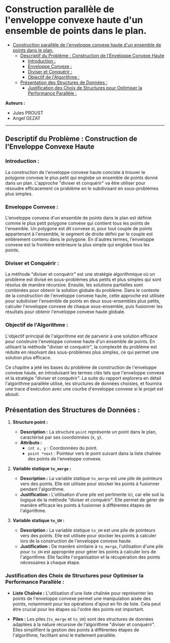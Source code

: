 # Construction parallèle de l'enveloppe convexe haute d'un ensemble de points dans le plan.
- [Construction parallèle de l'enveloppe convexe haute d'un ensemble de points dans le plan.](#construction-parallèle-de-lenveloppe-convexe-haute-dun-ensemble-de-points-dans-le-plan)
	- [Descriptif du Problème : Construction de l'Enveloppe Convexe Haute](#descriptif-du-problème--construction-de-lenveloppe-convexe-haute)
		- [Introduction :](#introduction-)
		- [Enveloppe Convexe :](#enveloppe-convexe-)
		- [Diviser et Conquérir :](#diviser-et-conquérir-)
		- [Objectif de l'Algorithme :](#objectif-de-lalgorithme-)
	- [Présentation des Structures de Données :](#présentation-des-structures-de-données-)
		- [Justification des Choix de Structures pour Optimiser la Performance Parallèle :](#justification-des-choix-de-structures-pour-optimiser-la-performance-parallèle-)


**Auteurs :**
- Jules PROUST
- Angel GEZAT

--- 
## Descriptif du Problème : Construction de l'Enveloppe Convexe Haute

### Introduction :

La construction de l'enveloppe convexe haute conciste à trouver le polygone convexe le plus petit qui englobe un ensemble de points donné dans un plan. L'approche "diviser et conquérir" va être utiliser pour résoudre efficacement ce problème en le subdivisant en sous-problèmes plus simples.

### Enveloppe Convexe :

L'enveloppe convexe d'un ensemble de points dans le plan est définie comme le plus petit polygone convexe qui contient tous les points de l'ensemble. Un polygone est dit convexe si, pour tout couple de points appartenant à l'ensemble, le segment de droite défini par le couple est entièrement contenu dans le polygone. En d'autres termes, l'enveloppe convexe est la frontière extérieure la plus simple qui englobe tous les points.

### Diviser et Conquérir :

La méthode "diviser et conquérir" est une stratégie algorithmique où un problème est divisé en sous-problèmes plus petits et plus simples qui sont résolus de manière récursive. Ensuite, les solutions partielles sont combinées pour obtenir la solution globale du problème. Dans le contexte de la construction de l'enveloppe convexe haute, cette approche est utilisée pour subdiviser l'ensemble de points en deux sous-ensembles plus petits, calculer l'enveloppe convexe de chaque sous-ensemble, puis fusionner les résultats pour obtenir l'enveloppe convexe haute globale.

### Objectif de l'Algorithme :

L'objectif principal de l'algorithme est de parvenir à une solution efficace pour construire l'enveloppe convexe haute d'un ensemble de points. En utilisant la méthode "diviser et conquérir", la complexité du problème est réduite en résolvant des sous-problèmes plus simples, ce qui permet une solution plus efficace.

Ce chapitre a jeté les bases du problème de construction de l'enveloppe convexe haute, en introduisant les termes clés tels que l'enveloppe convexe et la stratégie "diviser et conquérir". La suite du rapport explorera en détail l'algorithme parallèle utilisé, les structures de données choisies, et fournira une trace d'exécution avec une courbe d'enveloppe convexe si le projet est abouti.


## Présentation des Structures de Données :

1. **Structure point :**
    - **Description :** La structure `point` représente un point dans le plan, caractérisé par ses coordonnées (x, y).
    - **Attributs :**
        - `int x, y` : Coordonnées du point.
        - `point *next` : Pointeur vers le point suivant dans la liste chaînée des points de l'enveloppe convexe.

2. **Variable statique `to_merge` :**
    - **Description :** La variable statique `to_merge` est une pile de pointeurs vers des points. Elle est utilisée pour stocker les points à fusionner pendant l'algorithme.
    - **Justification :** L'utilisation d'une pile est pertinente ici, car elle suit la logique de la méthode "diviser et conquérir". Elle permet de gérer de manière efficace les points à fusionner à différentes étapes de l'algorithme.

3. **Variable statique `to_UH` :**
    - **Description :** La variable statique `to_UH` est une pile de pointeurs vers des points. Elle est utilisée pour stocker les points à calculer lors de la construction de l'enveloppe convexe haute.
    - **Justification :** De manière similaire à `to_merge`, l'utilisation d'une pile pour `to_UH` est appropriée pour gérer les points à calculer lors de l'algorithme. Elle facilite l'organisation et la récupération des points nécessaires à chaque étape.

### Justification des Choix de Structures pour Optimiser la Performance Parallèle :

- **Liste Chaînée :** L'utilisation d'une liste chaînée pour représenter les points de l'enveloppe convexe permet une manipulation aisée des points, notamment pour les opérations d'ajout en fin de liste. Cela peut être crucial pour les étapes où l'ordre des points est important.

- **Piles :** Les piles (`to_merge` et `to_UH`) sont des structures de données adaptées à la nature récursive de l'algorithme "diviser et conquérir". Elles simplifient la gestion des points à différentes étapes de l'algorithme, facilitant ainsi le traitement parallèle.

